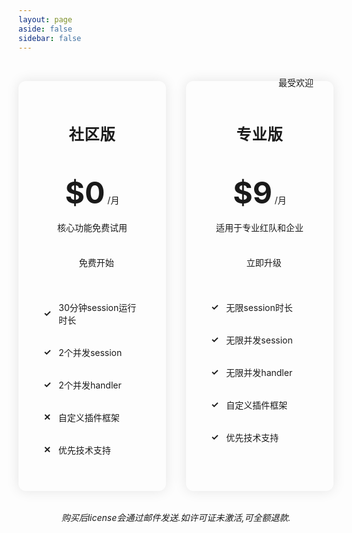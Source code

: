 ```yaml
---
layout: page
aside: false
sidebar: false
---
```


<div class="pricing-comparison">
  <div class="pricing-table">
    <div class="pricing-column basic">
      <div class="plan-header">
        <h3>社区版</h3>
        <div class="price">
          <span class="amount">$0</span>
          <span class="period">/月</span>
        </div>
        <p class="description">核心功能免费试用</p>
        <a href="/guide/getting_start" class="cta-button">免费开始</a>
      </div>
      <div class="features">
        <div class="feature-item">
          <span class="check">✓</span>
          <span>30分钟session运行时长</span>
        </div>
        <div class="feature-item">
          <span class="check">✓</span>
          <span>2个并发session</span>
        </div>
        <div class="feature-item">
          <span class="check">✓</span>
          <span>2个并发handler</span>
        </div>
        <div class="feature-item disabled">
          <span class="cross">✕</span>
          <span>自定义插件框架</span>
        </div>
        <div class="feature-item disabled">
          <span class="cross">✕</span>
          <span>优先技术支持</span>
        </div>
      </div>
    </div>
    <div class="pricing-column pro">
      <div class="popular-tag">最受欢迎</div>
      <div class="plan-header">
        <h3>专业版</h3>
        <div class="price">
          <span class="amount">$9</span>
          <span class="period">/月</span>
        </div>
        <p class="description">适用于专业红队和企业</p>
        <a href="https://www.creem.io/checkout/prod_50tkiXWWYeOfBOXPV83eei/ch_4RCvgrmKeH1dLv7flsTjHe" target="_blank" class="cta-button primary">立即升级</a>
      </div>
      <div class="features">
        <div class="feature-item">
          <span class="check">✓</span>
          <span>无限session时长</span>
        </div>
        <div class="feature-item">
          <span class="check">✓</span>
          <span>无限并发session</span>
        </div>
        <div class="feature-item">
          <span class="check">✓</span>
          <span>无限并发handler</span>
        </div>
        <div class="feature-item">
          <span class="check">✓</span>
          <span>自定义插件框架</span>
        </div>
        <div class="feature-item">
          <span class="check">✓</span>
          <span>优先技术支持</span>
        </div>
      </div>
    </div>
  </div>
  <p class="pricing-disclaimer">购买后license会通过邮件发送.如许可证未激活,可全额退款.</p>
</div>

<style>
.pricing-comparison {
  padding: 2rem 0;
  font-family: var(--vp-font-family-base);
}

.pricing-disclaimer {
  text-align: center;
  font-size: 0.875rem;
  color: var(--vp-c-text-2);
  margin-top: 2rem;
  font-style: italic;
}

.pricing-table {
  display: flex;
  justify-content: center;
  gap: 2rem;
  margin: 0 auto;
  max-width: 1200px;
}

.pricing-column {
  flex: 1;
  max-width: 400px;
  border-radius: 12px;
  padding: 2rem;
  background: var(--vp-c-bg);
  box-shadow: 0 0 20px rgba(0, 0, 0, 0.1);
  position: relative;
  transition: all 0.3s ease;
}

.pricing-column.basic,
.pricing-column.pro {
  transform: scale(1);
}

.pricing-column.pro {
  border: 2px solid var(--vp-c-brand);
}

.popular-tag {
  position: absolute;
  top: -12px;
  right: 20px;
  background: var(--vp-c-brand);
  color: var(--vp-c-bg);
  padding: 4px 12px;
  border-radius: 12px;
  font-size: 0.875rem;
}

.plan-header {
  text-align: center;
  margin-bottom: 2rem;
}

.plan-header h3 {
  font-size: 1.5rem;
  margin-bottom: 2rem;
  color: var(--vp-c-text-1);
  text-transform: uppercase;
  letter-spacing: 1px;
  padding-bottom: 1rem;
  border-bottom: 2px solid var(--vp-c-divider);
}

.price {
  margin-bottom: 1rem;
}

.price .amount {
  font-size: 3rem;
  font-weight: bold;
  color: var(--vp-c-text-1);
}

.price .period {
  color: var(--vp-c-text-2);
}

.description {
  color: var(--vp-c-text-2);
  margin-bottom: 1.5rem;
}

.cta-button {
  display: inline-block;
  padding: 0.75rem 1.5rem;
  border-radius: 6px;
  text-decoration: none;
  font-weight: 500;
  transition: all 0.3s ease;
  width: 80%;
}

.cta-button:not(.primary) {
  border: 2px solid var(--vp-c-brand);
  color: var(--vp-c-brand);
}

.cta-button.primary {
  background: var(--vp-c-brand);
  color: var(--vp-c-bg);
}

.features {
  margin-top: 2rem;
}

.feature-item {
  display: flex;
  align-items: center;
  margin-bottom: 1rem;
  padding: 0.5rem;
  color: var(--vp-c-text-1);
}

.feature-item .check {
  color: var(--vp-c-green);
  margin-right: 0.75rem;
  font-weight: bold;
}

.feature-item .cross {
  color: var(--vp-c-red);
  margin-right: 0.75rem;
  font-weight: bold;
}

.feature-item.disabled {
  color: var(--vp-c-text-2);
}

@media (max-width: 768px) {
  .pricing-table {
    flex-direction: column;
    align-items: center;
    gap: 2rem;
  }
}

:root.dark .pricing-column {
  box-shadow: 0 0 20px rgba(0, 0, 0, 0.3);
}
</style>

